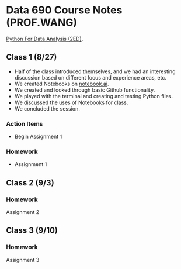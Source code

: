 # Data 690 Course Notes (PROF.WANG)
[Python For Data Analysis (2ED)](https://www.programmer-books.com/wp-content/uploads/2019/04/Python-for-Data-Analysis-2nd-Edition.pdf).

## Class 1 (8/27)
- Half of the class introduced themselves, and we had an interesting discussion based on different focus and experience areas, etc.
- We created Notebooks on [notebook.ai](http://www.notebooks.ai).
- We created and looked through basic Github functionality.
- We played with the terminal and creating and testing Python files.
- We discussed the uses of Notebooks for class.
- We concluded the session.

### Action Items
- Begin Assignment 1

### Homework
- Assignment 1

## Class 2 (9/3)

### Homework
Assignment 2

## Class 3 (9/10)

### Homework
Assignment 3
